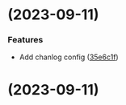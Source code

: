 # [](https://github.com/multivers-dev/angular-cookbook/compare/v1.1.1...v) (2023-09-11)


### Features

* Add chanlog config ([35e6c1f](https://github.com/multivers-dev/angular-cookbook/commit/35e6c1f590eecdd2b95683486e2cf7a9b1c99cb9))



# [](https://github.com/multivers-dev/angular-cookbook/compare/v1.1.1...v) (2023-09-11)



